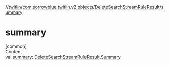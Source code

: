//[twitlin](../../index.md)/[com.sorrowblue.twitlin.v2.objects](../index.md)/[DeleteSearchStreamRuleResult](index.md)/[summary](summary.md)



# summary  
[common]  
Content  
val [summary](summary.md): [DeleteSearchStreamRuleResult.Summary](-summary/index.md)  



